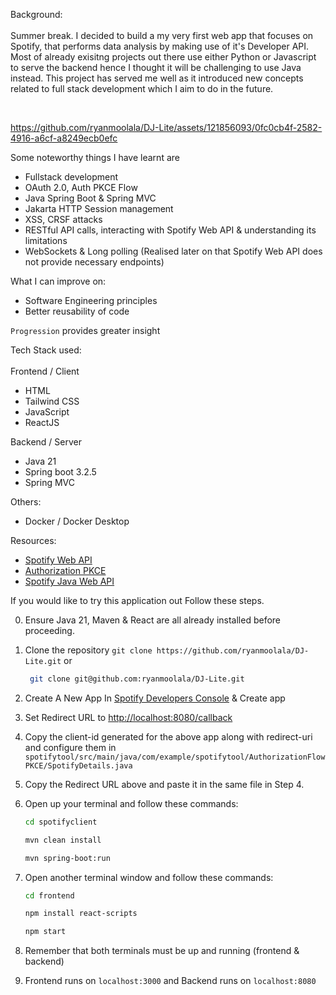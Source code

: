 Background:
<br/> 
<br/>
Summer break. I decided to build a my very first web app that focuses on Spotify, that performs data analysis by making use of it's Developer API. Most of already exisitng projects out there use either Python or Javascript to serve the backend hence I thought it will be challenging to use Java instead. This project has served me well as it introduced new concepts related to full stack development which I aim to do in the future. 

<br/>

https://github.com/ryanmoolala/DJ-Lite/assets/121856093/0fc0cb4f-2582-4916-a6cf-a8249ecb0efc

Some noteworthy things I have learnt are 
- Fullstack development
- OAuth 2.0, Auth PKCE Flow
- Java Spring Boot & Spring MVC
- Jakarta HTTP Session management
- XSS, CRSF attacks
- RESTful API calls, interacting with Spotify Web API & understanding its limitations
- WebSockets & Long polling (Realised later on that Spotify Web API does not provide necessary endpoints)

What I can improve on:
- Software Engineering principles
- Better reusability of code
   
```Progression``` provides greater insight 
 
Tech Stack used: <br/>
<br/>
Frontend / Client
- HTML
- Tailwind CSS
- JavaScript
- ReactJS

Backend / Server
- Java 21
- Spring boot 3.2.5
- Spring MVC

Others:
- Docker / Docker Desktop
  
Resources:
- [Spotify Web API](https://developer.spotify.com/documentation/web-api)
- [Authorization PKCE](https://developer.spotify.com/documentation/web-api/tutorials/code-pkce-flow)
- [Spotify Java Web API](https://github.com/spotify-web-api-java/spotify-web-api-java)
  
If you would like to try this application out Follow these steps.

0. Ensure Java 21, Maven & React are all already installed before proceeding.

1. Clone the repository
   ``` git clone https://github.com/ryanmoolala/DJ-Lite.git ``` or
   ```bash
    git clone git@github.com:ryanmoolala/DJ-Lite.git
   ```
3. Create A New App In [Spotify Developers Console](https://developer.spotify.com/dashboard) & Create app
4. Set Redirect URL to [http://localhost:8080/callback](http://localhost:8080/api/callback)
5. Copy the client-id generated for the above app along with redirect-uri and configure them in ```spotifytool/src/main/java/com/example/spotifytool/AuthorizationFlowPKCE/SpotifyDetails.java```
6. Copy the Redirect URL above and paste it in the same file in Step 4.
7. Open up your terminal and follow these commands:
   ```bash
   cd spotifyclient
   ```
   ```bash
   mvn clean install
   ```
   ```bash
   mvn spring-boot:run
   ```

8. Open another terminal window and follow these commands:
   ```bash
   cd frontend
   ```
   ```bash
   npm install react-scripts
   ```
   ```bash
   npm start
   ```

10. Remember that both terminals must be up and running (frontend & backend)
11. Frontend runs on ```localhost:3000``` and Backend runs on ```localhost:8080```


